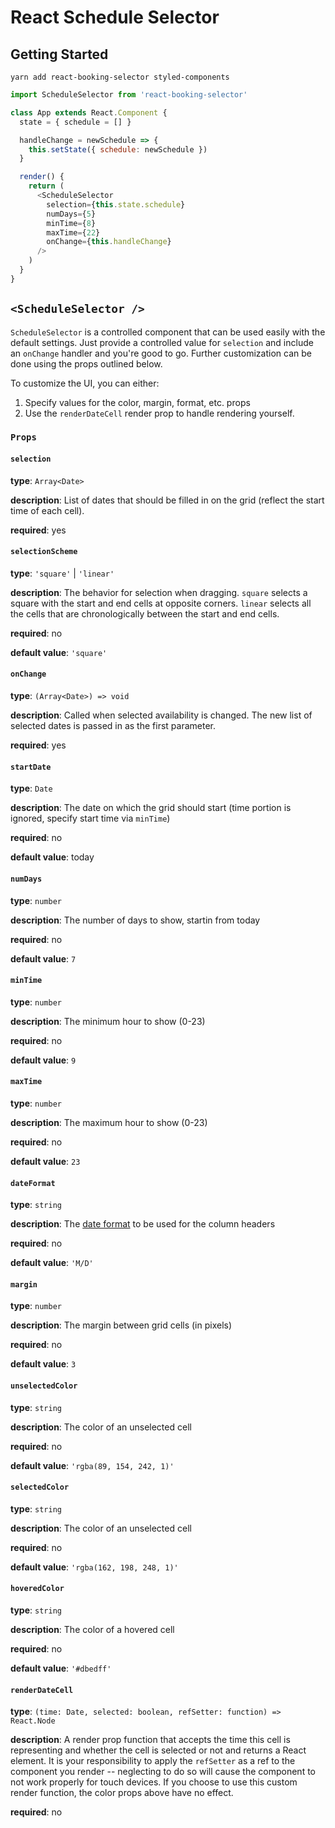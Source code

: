 # React Schedule Selector

## Getting Started

```
yarn add react-booking-selector styled-components
```

```js
import ScheduleSelector from 'react-booking-selector'

class App extends React.Component {
  state = { schedule = [] }

  handleChange = newSchedule => {
    this.setState({ schedule: newSchedule })
  }

  render() {
    return (
      <ScheduleSelector
        selection={this.state.schedule}
        numDays={5}
        minTime={8}
        maxTime={22}
        onChange={this.handleChange}
      />
    )
  }
}
```

## `<ScheduleSelector />`

`ScheduleSelector` is a controlled component that can be used easily with the default settings. Just provide a controlled value for `selection` and include an `onChange` handler and you're good to go. Further customization can be done using the props outlined below.

To customize the UI, you can either:

1.  Specify values for the color, margin, format, etc. props
2.  Use the `renderDateCell` render prop to handle rendering yourself.

### `Props`

#### `selection`

**type**: `Array<Date>`

**description**: List of dates that should be filled in on the grid (reflect the start time of each cell).

**required**: yes

#### `selectionScheme`

**type**: `'square'` | `'linear'`

**description**: The behavior for selection when dragging. `square` selects a square with the start and end cells at opposite corners. `linear` selects all the cells that are chronologically between the start and end cells.

**required**: no

**default value**: `'square'`

#### `onChange`

**type**: `(Array<Date>) => void`

**description**: Called when selected availability is changed. The new list of selected dates is passed in as the first parameter.

**required**: yes

#### `startDate`

**type**: `Date`

**description**: The date on which the grid should start (time portion is ignored, specify start time via `minTime`) 

**required**: no

**default value**: today

#### `numDays`

**type**: `number`

**description**: The number of days to show, startin from today

**required**: no

**default value**: `7`

#### `minTime`

**type**: `number`

**description**: The minimum hour to show (0-23)

**required**: no

**default value**: `9`

#### `maxTime`

**type**: `number`

**description**: The maximum hour to show (0-23)

**required**: no

**default value**: `23`

#### `dateFormat`

**type**: `string`

**description**: The [date format](https://date-fns.org/v1.29.0/docs/format) to be used for the column headers

**required**: no

**default value**: `'M/D'`

#### `margin`

**type**: `number`

**description**: The margin between grid cells (in pixels)

**required**: no

**default value**: `3`

#### `unselectedColor`

**type**: `string`

**description**: The color of an unselected cell

**required**: no

**default value**: `'rgba(89, 154, 242, 1)'`

#### `selectedColor`

**type**: `string`

**description**: The color of an unselected cell

**required**: no

**default value**: `'rgba(162, 198, 248, 1)'`

#### `hoveredColor`

**type**: `string`

**description**: The color of a hovered cell

**required**: no

**default value**: `'#dbedff'`

#### `renderDateCell`

**type**: `(time: Date, selected: boolean, refSetter: function) => React.Node`

**description**: A render prop function that accepts the time this cell is representing and whether the cell is selected or not and returns a React element. It is your responsibility to apply the `refSetter` as a ref to the component you render -- neglecting to do so will cause the component to not work properly for touch devices. If you choose to use this custom render function, the color props above have no effect.

**required**: no
